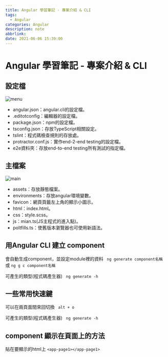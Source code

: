 ```yaml
---
title: Angular 學習筆記 - 專案介紹 & CLI
tags:
  - Angular
categories: Angular
description: note
abbrlink: 
date: 2021-06-06 15:39:00
---
```

# Angular 學習筆記 - 專案介紹 & CLI
**設定檔**
---
![menu](https://i.imgur.com/TsEGF3o.jpg)
- angular.json：angular.cli的設定檔。
- .editotconfig：編輯器的設定檔。
- package.json：npm的設定檔。
- tsconfig.json：存放TypeScript相關設定。
- tslint：程式碼檢查規則的存放處。
- protractor.conf.js：實作end-2-end testing的設定檔。
- e2e資料夾：存放end-to-end testing所有測試的指定檔。

**主檔案**
---
![main](https://i.imgur.com/fKLGgkD.jpg)
- assets：存放靜態檔案。
- environments：存放angular環境變數。
- favicon：網頁頁籤左上角的顯示小圖示。
- html：index.html。
- css：style.scss。
- js：mian.ts(JS主程式的進入點)。
- poltfills.ts：使舊版本瀏覽器也可使用新語法。

**用Angular CLI 建立 component**
---
會自動生成component，並設定module裡的資料
`  ng generate component名稱  ` 或 ` ng g c component名稱 `

可產生的類型(程式碼產生器)
`  ng generate -h  `

**一些常用快速鍵**
---
可以在兩頁面間來回切換
`  alt + o  `

可產生的類型(程式碼產生器)
`  ng generate -h `

**component 顯示在頁面上的方法**
---
貼在要顯示的html上
`<app-page1></app-page1>`